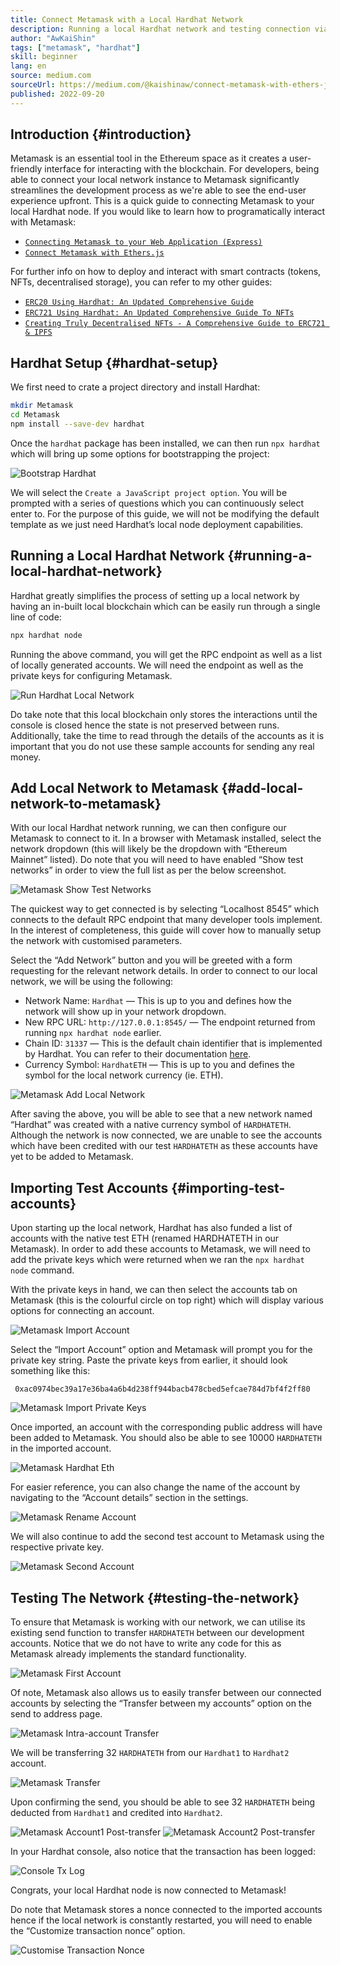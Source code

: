 ```yaml
---
title: Connect Metamask with a Local Hardhat Network
description: Running a local Hardhat network and testing connection via transferring test tokens on Metamask
author: "AwKaiShin"
tags: ["metamask", "hardhat"]
skill: beginner
lang: en
source: medium.com
sourceUrl: https://medium.com/@kaishinaw/connect-metamask-with-ethers-js-fc9c7163fd4d
published: 2022-09-20
---
```


## Introduction {#introduction}

Metamask is an essential tool in the Ethereum space as it creates a user-friendly interface for interacting with the blockchain. For developers, being able to connect your local network instance to Metamask significantly streamlines the development process as we're able to see the end-user experience upfront.
This is a quick guide to connecting Metamask to your local Hardhat node. If you would like to learn how to programatically interact with Metamask:

- [`Connecting Metamask to your Web Application (Express)`](https://medium.com/@kaishinaw/connecting-metamask-to-your-web-application-express-99c155c56665)
- [`Connect Metamask with Ethers.js`](https://medium.com/@kaishinaw/connect-metamask-with-ethers-js-fc9c7163fd4d)

For further info on how to deploy and interact with smart contracts (tokens, NFTs, decentralised storage), you can refer to my other guides:

- [`ERC20 Using Hardhat: An Updated Comprehensive Guide`](https://medium.com/@kaishinaw/erc20-using-hardhat-a-comprehensive-guide-3211efba98d4)
- [`ERC721 Using Hardhat: An Updated Comprehensive Guide To NFTs`](https://medium.com/@kaishinaw/erc721-using-hardhat-an-updated-comprehensive-guide-to-nfts-ce5b211a5c3)
- [`Creating Truly Decentralised NFTs - A Comprehensive Guide to ERC721 & IPFS`](https://medium.com/@kaishinaw/creating-truly-decentralised-nfts-a-comprehensive-guide-to-erc721-ipfs-b2ae60e312b6)

## Hardhat Setup {#hardhat-setup}

We first need to crate a project directory and install Hardhat:

```bash
mkdir Metamask
cd Metamask
npm install --save-dev hardhat
```

Once the `hardhat` package has been installed, we can then run `npx hardhat` which will bring up some options for bootstrapping the project:

![Bootstrap Hardhat](https://miro.medium.com/max/720/1*uXq7C8C1AYenrIMmHuwaaQ.webp)

We will select the `Create a JavaScript project option`. You will be prompted with a series of questions which you can continuously select enter to. For the purpose of this guide, we will not be modifying the default template as we just need Hardhat’s local node deployment capabilities.

## Running a Local Hardhat Network {#running-a-local-hardhat-network}

Hardhat greatly simplifies the process of setting up a local network by having an in-built local blockchain which can be easily run through a single line of code:

```bash
npx hardhat node
```

Running the above command, you will get the RPC endpoint as well as a list of locally generated accounts. We will need the endpoint as well as the private keys for configuring Metamask.

![Run Hardhat Local Network](https://miro.medium.com/max/720/1*MYF42Mx36VqBKlrKF6FH5Q.webp)

Do take note that this local blockchain only stores the interactions until the console is closed hence the state is not preserved between runs. Additionally, take the time to read through the details of the accounts as it is important that you do not use these sample accounts for sending any real money.

## Add Local Network to Metamask {#add-local-network-to-metamask}

With our local Hardhat network running, we can then configure our Metamask to connect to it. In a browser with Metamask installed, select the network dropdown (this will likely be the dropdown with “Ethereum Mainnet” listed). Do note that you will need to have enabled “Show test networks” in order to view the full list as per the below screenshot.

![Metamask Show Test Networks](https://miro.medium.com/max/640/1*r-Hy0MOpV2QI8sMXvLm8oA.webp)

The quickest way to get connected is by selecting “Localhost 8545” which connects to the default RPC endpoint that many developer tools implement. In the interest of completeness, this guide will cover how to manually setup the network with customised parameters.

Select the “Add Network” button and you will be greeted with a form requesting for the relevant network details. In order to connect to our local network, we will be using the following:

- Network Name: `Hardhat` — This is up to you and defines how the network will show up in your network dropdown.
- New RPC URL: `http://127.0.0.1:8545/` — The endpoint returned from running `npx hardhat node` earlier.
- Chain ID: `31337` — This is the default chain identifier that is implemented by Hardhat. You can refer to their documentation [here](https://hardhat.org/hardhat-network/docs/reference).
- Currency Symbol: `HardhatETH` — This is up to you and defines the symbol for the local network currency (ie. ETH).

![Metamask Add Local Network](https://miro.medium.com/max/640/1*h4FLqVBEIMrFoaZKf964hA.webp)

After saving the above, you will be able to see that a new network named “Hardhat” was created with a native currency symbol of `HARDHATETH`. Although the network is now connected, we are unable to see the accounts which have been credited with our test `HARDHATETH` as these accounts have yet to be added to Metamask.

## Importing Test Accounts {#importing-test-accounts}

Upon starting up the local network, Hardhat has also funded a list of accounts with the native test ETH (renamed HARDHATETH in our Metamask). In order to add these accounts to Metamask, we will need to add the private keys which were returned when we ran the `npx hardhat node` command.

With the private keys in hand, we can then select the accounts tab on Metamask (this is the colourful circle on top right) which will display various options for connecting an account.

![Metamask Import Account](https://miro.medium.com/max/640/1*6CMPbOOYERC6mGHEnk7J9g.webp)

Select the “Import Account” option and Metamask will prompt you for the private key string. Paste the private keys from earlier, it should look something like this:

` 0xac0974bec39a17e36ba4a6b4d238ff944bacb478cbed5efcae784d7bf4f2ff80`

![Metamask Import Private Keys](https://miro.medium.com/max/640/1*rcyAKRMNvpMygqyEuQmIDQ.webp)

Once imported, an account with the corresponding public address will have been added to Metamask. You should also be able to see 10000 `HARDHATETH` in the imported account.

![Metamask Hardhat Eth](https://miro.medium.com/max/720/1*O2ZuLYc248ai6SCs4Kr-3A.webp)

For easier reference, you can also change the name of the account by navigating to the “Account details” section in the settings.

![Metamask Rename Account](https://miro.medium.com/max/720/1*gyHm_Lq34mC5p3DAv6MGNQ.webp)

We will also continue to add the second test account to Metamask using the respective private key.

![Metamask Second Account](https://miro.medium.com/max/720/1*RXK_83RXAgV54wfXHmeWdw.webp)

## Testing The Network {#testing-the-network}

To ensure that Metamask is working with our network, we can utilise its existing send function to transfer `HARDHATETH` between our development accounts. Notice that we do not have to write any code for this as Metamask already implements the standard functionality.

![Metamask First Account](https://miro.medium.com/max/640/1*ow7PAxwDP1iK7dU-Dehwgg.webp)

Of note, Metamask also allows us to easily transfer between our connected accounts by selecting the “Transfer between my accounts” option on the send to address page.

![Metamask Intra-account Transfer](https://miro.medium.com/max/640/1*o4Se4yHKbthA0IzoxtOo3Q.webp)

We will be transferring 32 `HARDHATETH` from our `Hardhat1` to `Hardhat2` account.

![Metamask Transfer](https://miro.medium.com/max/640/1*zI_d3BUjPbvZk9DPOKDeeA.webp)

Upon confirming the send, you should be able to see 32 `HARDHATETH` being deducted from `Hardhat1` and credited into `Hardhat2`.

![Metamask Account1 Post-transfer](https://miro.medium.com/max/640/1*Fprfg7DidPrMViwoX45O0Q.webp)
![Metamask Account2 Post-transfer](https://miro.medium.com/max/640/1*pYttk5Na3tFElIazbootEg.webp)

In your Hardhat console, also notice that the transaction has been logged:

![Console Tx Log](https://miro.medium.com/max/720/1*ykrEevJoHSGuRnrLqmHQ8Q.webp)

Congrats, your local Hardhat node is now connected to Metamask!

Do note that Metamask stores a nonce connected to the imported accounts hence if the local network is constantly restarted, you will need to enable the “Customize transaction nonce” option.

![Customise Transaction Nonce](https://miro.medium.com/max/720/1*F0k2DzTtDKwKcEfqUBfvPg.webp)
